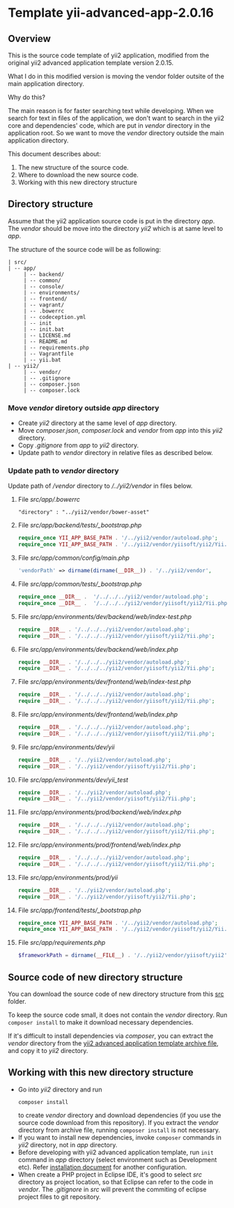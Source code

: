 # Template yii-advanced-app-2.0.16

## Overview

This is the source code template of yii2 application, modified from the original yii2 advanced application template version 2.0.15.

What I do in this modified version is moving the vendor folder outsite of the main application directory.

Why do this?

The main reason is for faster searching text while developing.
When we search for text in files of the application, we don't want to search in the yii2 core and dependencies' code, which are put in *vendor* directory in the application root. 
So we want to move the *vendor* directory outside the main application directory.

This document describes about:
1. The new structure of the source code.
1. Where to download the new source code.
1. Working with this new directory structure

## Directory structure

Assume that the yii2 application source code is put in the directory *app*. The *vendor* should be move into the directory *yii2* which is at same level to *app*.

The structure of the source code will be as following:
```
| src/
| -- app/
     | -- backend/
     | -- common/
     | -- console/
     | -- environments/
     | -- frontend/
     | -- vagrant/
     | -- .bowerrc
     | -- codeception.yml
     | -- init
     | -- init.bat
     | -- LICENSE.md
     | -- README.md
     | -- requirements.php
     | -- Vagrantfile
     | -- yii.bat
| -- yii2/
     | -- vendor/
     | -- .gitignore
     | -- composer.json
     | -- composer.lock
```

### Move *vendor* diretory outside *app* directory

* Create *yii2* directory at the same level of *app* directory.
* Move *composer.json*, *composer.lock* and *vendor* from *app* into this *yii2* directory.
* Copy *.gitignore* from *app* to *yii2* directory.
* Update path to *vendor* directory in relative files as described below.

### Update path to *vendor* directory
Update path of */vendor* directory to */../yii2/vendor* in files below.

1. File *src/app/.bowerrc*
    ```
    "directory" : "../yii2/vendor/bower-asset"
    ```
1. File *src/app/backend/tests/_bootstrap.php*
    ```php
    require_once YII_APP_BASE_PATH . '/../yii2/vendor/autoload.php';
    require_once YII_APP_BASE_PATH . '/../yii2/vendor/yiisoft/yii2/Yii.php';
    ```
1. File *src/app/common/config/main.php*
    ```php
    'vendorPath' => dirname(dirname(__DIR__)) . '/../yii2/vendor',
    ```
1. File *src/app/common/tests/_bootstrap.php*
    ```php
    require_once __DIR__ .  '/../../../yii2/vendor/autoload.php';
    require_once __DIR__ .  '/../../../yii2/vendor/yiisoft/yii2/Yii.php';
    ```
1. File *src/app/environments/dev/backend/web/index-test.php*
    ```php
    require __DIR__ . '/../../../yii2/vendor/autoload.php';
    require __DIR__ . '/../../../yii2/vendor/yiisoft/yii2/Yii.php';
    ```
1. File *src/app/environments/dev/backend/web/index.php*
    ```php
    require __DIR__ . '/../../../yii2/vendor/autoload.php';
    require __DIR__ . '/../../../yii2/vendor/yiisoft/yii2/Yii.php';
    ```
1. File *src/app/environments/dev/frontend/web/index-test.php*
    ```php
    require __DIR__ . '/../../../yii2/vendor/autoload.php';
    require __DIR__ . '/../../../yii2/vendor/yiisoft/yii2/Yii.php';
    ```
1. File *src/app/environments/dev/frontend/web/index.php*
    ```php
    require __DIR__ . '/../../../yii2/vendor/autoload.php';
    require __DIR__ . '/../../../yii2/vendor/yiisoft/yii2/Yii.php';
    ```
1. File *src/app/environments/dev/yii*
    ```php
    require __DIR__ . '/../yii2/vendor/autoload.php';
    require __DIR__ . '/../yii2/vendor/yiisoft/yii2/Yii.php';
    ```
1. File *src/app/environments/dev/yii_test*
    ```php
    require __DIR__ . '/../yii2/vendor/autoload.php';
    require __DIR__ . '/../yii2/vendor/yiisoft/yii2/Yii.php';
    ```
1. File *src/app/environments/prod/backend/web/index.php*
    ```php
    require __DIR__ . '/../../../yii2/vendor/autoload.php';
    require __DIR__ . '/../../../yii2/vendor/yiisoft/yii2/Yii.php';
    ```
1. File *src/app/environments/prod/frontend/web/index.php*
    ```php
    require __DIR__ . '/../../../yii2/vendor/autoload.php';
    require __DIR__ . '/../../../yii2/vendor/yiisoft/yii2/Yii.php';
    ```
1. File *src/app/environments/prod/yii*
    ```php
    require __DIR__ . '/../yii2/vendor/autoload.php';
    require __DIR__ . '/../yii2/vendor/yiisoft/yii2/Yii.php';
    ```
1. File *src/app/frontend/tests/_bootstrap.php*
    ```php
    require_once YII_APP_BASE_PATH . '/../yii2/vendor/autoload.php';
    require_once YII_APP_BASE_PATH . '/../yii2/vendor/yiisoft/yii2/Yii.php';
    ```
1. File *src/app/requirements.php*
    ```php
    $frameworkPath = dirname(__FILE__) . '/../yii2/vendor/yiisoft/yii2';
    ```

## Source code of new directory structure

You can download the source code of new directory structure from this [src](./src) folder.

To keep the source code small, it does not contain the *vendor* directory. Run `composer install` to make it download necessary dependencies.

If it's difficult to install dependencies via *composer*, you can extract the *vendor* directory from the [yii2 advanced application template archive file](https://github.com/yiisoft/yii2/releases/download/2.0.15/yii-advanced-app-2.0.15.tgz), and copy it to *yii2* directory.

## Working with this new directory structure

* Go into *yii2* directory and run
  ```shell
  composer install
  ```
  to create *vendor* directory and download dependencies (if you use the source code download from this repository). If you extract the *vendor* directory from archive file, running `composer install` is not necessary.
* If you want to install new dependencies, invoke `composer` commands in *yii2* directory, not in *app* directory.
* Before developing with yii2 advanced application template, run `init` command in *app* directory (select environment such as Development etc). Refer [installation document](https://www.yiiframework.com/extension/yiisoft/yii2-app-advanced/doc/guide/2.0/en/start-installation) for another configuration.
* When create a PHP project in Eclipse IDE, it's good to select *src* directory as project location, so that Eclipse can refer to the code in *vendor*. The *.gitignore* in *src* will prevent the commiting of eclipse project files to git repository.